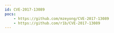 ```yaml
---
id: CVE-2017-13089
pocs:
    - https://github.com/mzeyong/CVE-2017-13089
    - https://github.com/r1b/CVE-2017-13089
---
```

